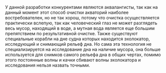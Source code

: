У данной разработки конкурентами являются аквалангисты, так как на данный момент этот способ очистки акваторий наиболее востребователен, но не так хорош, потому что очистка осуществляется практически вслепую, так как человеческий глаз не может разглядеть весь мусор, находящий в воде, а мутная вода является еще большим препятствием по результативной очистке. Также существуют специальные корабли на дне судна которых находится эхолокатор, исследующий и снимающий рельеф дна. Но сама эта технология не специализируется на исследование дна на наличие мусора, она больше используется для снимков самого рельефа дна в общих чертах, помимо этого постоянные волны и качки сбивают волны эхолокатора и исследования нельзя назвать точными.
